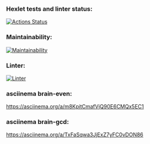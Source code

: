 ### Hexlet tests and linter status:
[![Actions Status](https://github.com/novapc74/php-project-lvl1/workflows/hexlet-check/badge.svg)](https://github.com/novapc74/php-project-lvl1/actions)

### Maintainability:
[![Maintainability](https://api.codeclimate.com/v1/badges/a99a88d28ad37a79dbf6/maintainability)](https://codeclimate.com/github/codeclimate/codeclimate/maintainability)

### Linter:
[![Linter](https://github.com/novapc74/php-project-lvl1/actions/workflows/linter.yml/badge.svg)](https://github.com/novapc74/php-project-lvl1/actions/workflows/linter.yml)


### asciinema brain-even:
https://asciinema.org/a/m8KpitCmafVjQ90E6CMQx5EC1

### asciinema brain-gcd:
https://asciinema.org/a/TxFaSqwa3JjExZ7yFC0vDON86
